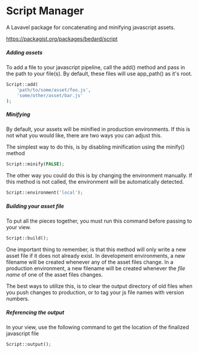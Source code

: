 # Script Manager

A Lavavel package for concatenating and minifying javascript assets.

https://packagist.org/packages/bedard/script

##### Adding assets

To add a file to your javascript pipeline, call the add() method and pass in the path to your file(s). By default, these files will use app_path() as it's root.

```php
Script::add(
	'path/to/some/asset/foo.js',
	'some/other/asset/bar.js'
);
```

##### Minifying
By default, your assets will be minified in production environments. If this is not what you would like, there are two ways you can adjust this.

The simplest way to do this, is by disabling minification using the minify() method
```php
Script::minify(FALSE);
```

The other way you could do this is by changing the environment manually. If this method is not called, the environment will be automatically detected.
```php
Script::environment('local');
```

##### Building your asset file
To put all the pieces together, you must run this command before passing to your view.
```php
Script::build();
```

One important thing to remember, is that this method will only write a new asset file if it does not already exist. In development environments, a new filename will be created whenever any of the asset files change. In a production environment, a new filename will be created whenever the *file name* of one of the asset files changes.

The best ways to utilize this, is to clear the output directory of old files when you push changes to production, or to tag your js file names with version numbers.

##### Referencing the output
In your view, use the following command to get the location of the finalized javascript file
```php
Script::output();
```
